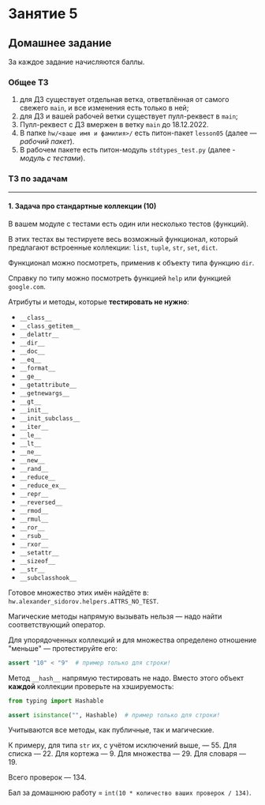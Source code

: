 # Занятие 5

## Домашнее задание

За каждое задание начисляются баллы.

### Общее ТЗ

1. для ДЗ существует отдельная ветка, ответвлённая от самого свежего `main`, и все изменения есть только в ней;
2. для ДЗ и вашей рабочей ветки существует пулл-реквест в `main`;
3. Пулл-реквест с ДЗ вмержен в ветку `main` до 18.12.2022.
4. В папке `hw/<ваше имя и фамилия>/` есть питон-пакет `lesson05` (далее — _рабочий пакет_).
5. В рабочем пакете есть питон-модуль `stdtypes_test.py` (далее - _модуль с тестами_).

### ТЗ по задачам

---

#### 1. Задача про стандартные коллекции (10)

В вашем модуле с тестами есть один или несколько тестов (функций).

В этих тестах вы тестируете весь возможный функционал, который предлагают
встроенные коллекции: `list`, `tuple`, `str`, `set`, `dict`.

Функционал можно посмотреть, применив к объекту типа функцию `dir`.

Справку по типу можно посмотреть функцией `help` или функцией `google.com`.

Атрибуты и методы, которые **тестировать не нужно**:

- `__class__`
- `__class_getitem__`
- `__delattr__`
- `__dir__`
- `__doc__`
- `__eq__`
- `__format__`
- `__ge__`
- `__getattribute__`
- `__getnewargs__`
- `__gt__`
- `__init__`
- `__init_subclass__`
- `__iter__`
- `__le__`
- `__lt__`
- `__ne__`
- `__new__`
- `__rand__`
- `__reduce__`
- `__reduce_ex__`
- `__repr__`
- `__reversed__`
- `__rmod__`
- `__rmul__`
- `__ror__`
- `__rsub__`
- `__rxor__`
- `__setattr__`
- `__sizeof__`
- `__str__`
- `__subclasshook__`

Готовое множество этих имён найдёте в: `hw.alexander_sidorov.helpers.ATTRS_NO_TEST`.

Магические методы напрямую вызывать нельзя — надо найти соответствующий оператор.

Для упорядоченных коллекций и для множества определено отношение "меньше" — протестируйте его:

```python
assert "10" < "9"  # пример только для строки!
```

Метод `__hash__` напрямую тестировать не надо.
Вместо этого объект **каждой** коллекции проверьте на хэшируемость:

```python
from typing import Hashable

assert isinstance("", Hashable)  # пример только для строки!
```

Учитываются все методы, как публичные, так и магические.

К примеру, для типа `str` их, с учётом исключений выше, — 55.
Для списка — 22. Для кортежа — 9. Для множества — 29. Для словаря — 19.

Всего проверок — 134.

Бал за домашнюю работу = `int(10 * количество ваших проверок / 134)`.
